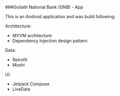 ###Goliath National Bank (GNB) - App

This is an Android application and was build following:

Architecture:
- MVVM architecture
- Dependency Injection design pattern

Data:
- Retrofit
- Moshi

Ui:
- Jetpack Compose
- LiveData

